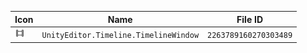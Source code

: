 | Icon | Name | File ID |
| ---  | ---  | ---     |
| ![](UnityEditor.Timeline.TimelineWindow.png) | `UnityEditor.Timeline.TimelineWindow` | `2263789160270303489` |
